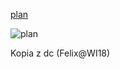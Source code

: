 [plan](https://cat.put.poznan.pl/sites/default/files/dydaktyka/d_INF_1st_5sem.pdf)

![plan](https://cdn.discordapp.com/attachments/762064060270247957/762587494381387797/sem5.png)

Kopia z dc (Felix@WI18)
